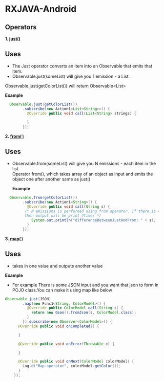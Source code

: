 # RXJAVA-Android

## Operators

**1. [just()](http://reactivex.io/documentation/operators/just.html)** <br>
  ## Uses <br>
 * The Just operator converts an item into an Observable that emits that item.
 * Observable.just(someList) will give you 1 emission - a List.
 
 Observable.just(getColorList()) will return Observable<List<String>> <br>
  
   **Example**
```java
  Observable.just(getColorList())
        .subscribe(new Action1<List<String>>() {
          @Override public void call(List<String> strings) { 
             
          } 
        });
```
 **2. [from( )](http://reactivex.io/documentation/operators/from.html)** <br>
   ## Uses <br>
 * Observable.from(someList) will give you N emissions - each item in the list.<br>
   Operator from(), which takes array of an object as input and emits the object one after another same as just()

   **Example**<br>
   
```java
  Observable.from(getColorList())
        .subscribe(new Action1<String>() {
          @Override public void call(String s) {
         /* N emissions is performed using from operator. If there is 4 items in getColorList() 
         then output will be print 4times */
            System.out.println("differenceBetweenJustAndFrom: " + s);
          }
        });
```
  
   **3. [map( )](http://reactivex.io/documentation/operators/map.html)** <br>
   ## Uses <br>
   * takes in one value and outputs another value
 

   **Example**<br>
   - For example There is some JSON input and you want that json to form in POJO class.You can make it using map like below
   
```java
Observable.just(JSON)
        .map(new Func1<String, ColorModel>() {
          @Override public ColorModel call(String s) {
            return new Gson().fromJson(s, ColorModel.class);
          }
        }).subscribe(new Observer<ColorModel>() {
      @Override public void onCompleted() {

      }

      @Override public void onError(Throwable e) {

      }

      @Override public void onNext(ColorModel colorModel) {
        Log.d("Map-operator", colorModel.getColor());
      }
    });
```
